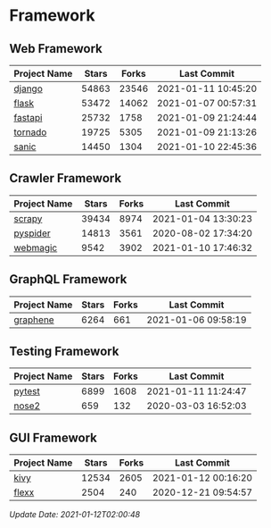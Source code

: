 # Framework

## Web Framework
| Project Name | Stars | Forks | Last Commit |
| ------------ | ----- | ----- | ----------- |
| [django](https://github.com/django/django) | 54863 | 23546 | 2021-01-11 10:45:20 |
| [flask](https://github.com/pallets/flask) | 53472 | 14062 | 2021-01-07 00:57:31 |
| [fastapi](https://github.com/tiangolo/fastapi) | 25732 | 1758 | 2021-01-09 21:24:44 |
| [tornado](https://github.com/tornadoweb/tornado) | 19725 | 5305 | 2021-01-09 21:13:26 |
| [sanic](https://github.com/sanic-org/sanic) | 14450 | 1304 | 2021-01-10 22:45:36 |

## Crawler Framework
| Project Name | Stars | Forks | Last Commit |
| ------------ | ----- | ----- | ----------- |
| [scrapy](https://github.com/scrapy/scrapy) | 39434 | 8974 | 2021-01-04 13:30:23 |
| [pyspider](https://github.com/binux/pyspider) | 14813 | 3561 | 2020-08-02 17:34:20 |
| [webmagic](https://github.com/code4craft/webmagic) | 9542 | 3902 | 2021-01-10 17:46:32 |

## GraphQL Framework
| Project Name | Stars | Forks | Last Commit |
| ------------ | ----- | ----- | ----------- |
| [graphene](https://github.com/graphql-python/graphene) | 6264 | 661 | 2021-01-06 09:58:19 |

## Testing Framework
| Project Name | Stars | Forks | Last Commit |
| ------------ | ----- | ----- | ----------- |
| [pytest](https://github.com/pytest-dev/pytest) | 6899 | 1608 | 2021-01-11 11:24:47 |
| [nose2](https://github.com/nose-devs/nose2) | 659 | 132 | 2020-03-03 16:52:03 |

## GUI Framework
| Project Name | Stars | Forks | Last Commit |
| ------------ | ----- | ----- | ----------- |
| [kivy](https://github.com/kivy/kivy) | 12534 | 2605 | 2021-01-12 00:16:20 |
| [flexx](https://github.com/flexxui/flexx) | 2504 | 240 | 2020-12-21 09:54:57 |

*Update Date: 2021-01-12T02:00:48*